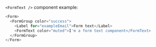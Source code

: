 `<FormText />` component example:

```js
<Form>
  <FormGroup color="success">
    <Label for="exampleEmail">Form text</Label>
    <FormText color="muted">I'm a form text component</FormText>
  </FormGroup>
</Form>
```
